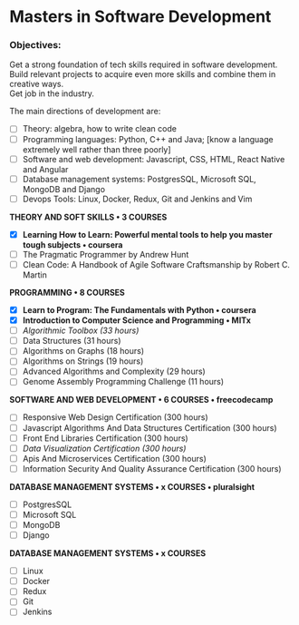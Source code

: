 # Masters in Software Development

### Objectives:
Get a strong foundation of tech skills required in software development.  
Build relevant projects to acquire even more skills and combine them in creative ways.  
Get job in the industry.  

The main directions of development are:  
- [ ] Theory: algebra, how to write clean code  
- [ ] Programming languages: Python, C++ and Java; [know a language extremely well rather than three poorly]
- [ ] Software and web development: Javascript, CSS, HTML, React Native and Angular  
- [ ] Database management systems: PostgresSQL, Microsoft SQL, MongoDB and Django  
- [ ] Devops Tools: Linux, Docker, Redux, Git and Jenkins and Vim  

**THEORY AND SOFT SKILLS • 3 COURSES**

- [x]  **Learning How to Learn: Powerful mental tools to help you master tough subjects • coursera**  
- [ ]  The Pragmatic Programmer by Andrew Hunt
- [ ]  Clean Code: A Handbook of Agile Software Craftsmanship by Robert C. Martin

**PROGRAMMING • 8 COURSES**

- [x]  **Learn to Program: The Fundamentals with Python • coursera**  
- [x]  **Introduction to Computer Science and Programming • MITx**  
- [ ]  *Algorithmic Toolbox (33 hours)*   
- [ ]  Data Structures (31 hours) 
- [ ]  Algorithms on Graphs (18 hours) 
- [ ]  Algorithms on Strings (19 hours)  
- [ ]  Advanced Algorithms and Complexity (29 hours) 
- [ ]  Genome Assembly Programming Challenge (11 hours)

**SOFTWARE AND WEB DEVELOPMENT • 6 COURSES • freecodecamp** 

- [ ]  Responsive Web Design Certification (300 hours) 
- [ ]  Javascript Algorithms And Data Structures Certification (300 hours) 
- [ ]  Front End Libraries Certification (300 hours) 
- [ ]  *Data Visualization Certification (300 hours)* 
- [ ]  Apis And Microservices Certification (300 hours) 
- [ ]  Information Security And Quality Assurance Certification (300 hours) 

**DATABASE MANAGEMENT SYSTEMS • x COURSES • pluralsight**

- [ ]  PostgresSQL
- [ ]  Microsoft SQL
- [ ]  MongoDB
- [ ]  Django

**DATABASE MANAGEMENT SYSTEMS • x COURSES**

- [ ]  Linux
- [ ]  Docker
- [ ]  Redux
- [ ]  Git
- [ ]  Jenkins
